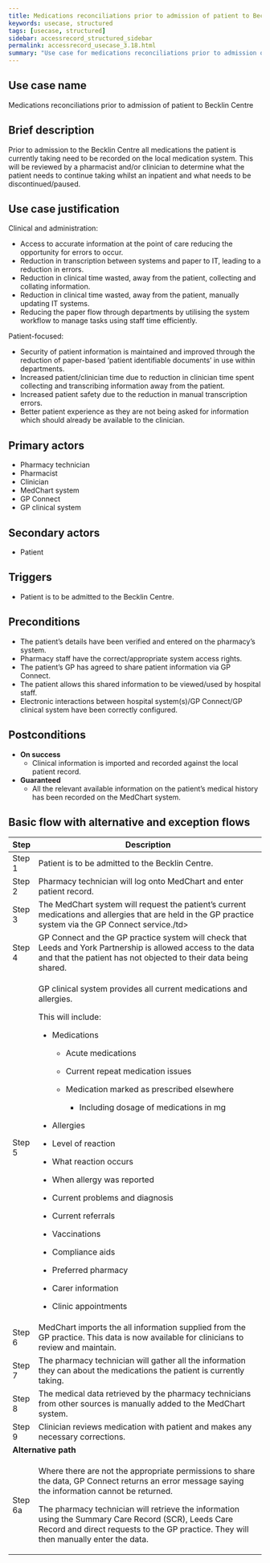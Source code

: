 ```yaml
---
title: Medications reconciliations prior to admission of patient to Becklin Centre
keywords: usecase, structured
tags: [usecase, structured] 
sidebar: accessrecord_structured_sidebar
permalink: accessrecord_usecase_3.18.html
summary: "Use case for medications reconciliations prior to admission of patient to Becklin Centre"
---
```


## Use case name
Medications reconciliations prior to admission of patient to Becklin Centre

## Brief description
Prior to admission to the Becklin Centre all medications the patient is currently taking need to be recorded on the local medication system. This will be reviewed by a pharmacist and/or clinician to determine what the patient needs to continue taking whilst an inpatient and what needs to be discontinued/paused.

## Use case justification
Clinical and administration:
-   Access to accurate information at the point of care reducing the opportunity for errors to occur.
-   Reduction in transcription between systems and paper to IT, leading to a reduction in errors.
-   Reduction in clinical time wasted, away from the patient, collecting and collating information.
-   Reduction in clinical time wasted, away from the patient, manually updating IT systems.
-   Reducing the paper flow through departments by utilising the system workflow to manage tasks using staff time efficiently.

Patient-focused:
-   Security of patient information is maintained and improved through the reduction of paper-based ‘patient identifiable documents’ in use within departments.
-   Increased patient/clinician time due to reduction in clinician time spent collecting and transcribing information away from the patient.
-   Increased patient safety due to the reduction in manual transcription errors.
-   Better patient experience as they are not being asked for information which should already be available to the clinician.

## Primary actors
-   Pharmacy technician
-   Pharmacist
-   Clinician
-   MedChart system
-   GP Connect
-   GP clinical system

## Secondary actors
-   Patient

## Triggers
-   Patient is to be admitted to the Becklin Centre.

## Preconditions
-   The patient’s details have been verified and entered on the pharmacy’s system.
-   Pharmacy staff have the correct/appropriate system access rights.
-   The patient’s GP has agreed to share patient information via GP Connect.
-   The patient allows this shared information to be viewed/used by hospital staff.
-   Electronic interactions between hospital system(s)/GP Connect/GP clinical system have been correctly configured.

## Postconditions
-   **On success**
    - Clinical information is imported and recorded against the local patient record.
-   **Guaranteed**
    - All the relevant available information on the patient’s medical history has been recorded on the MedChart system.

## Basic flow with alternative and exception flows

<table>
<thead>
<tr class="header">
<th style="width:10%">Step</th>
<th>Description</th>
</tr>
</thead>
<tbody>
<tr class="odd">
<td>Step 1</td>
<td>Patient is to be admitted to the Becklin Centre.</td>
</tr>
<tr class="even">
<td>Step 2</td>
<td>Pharmacy technician will log onto MedChart and enter patient record.</td>
</tr>
<tr class="odd">
<td>Step 3</td>
<td>The MedChart system will request the patient’s current medications and allergies that are held in the GP practice system via the GP Connect service./td>
</tr>
<tr class="even">
<td>Step 4</td>
<td>GP Connect and the GP practice system will check that Leeds and York Partnership is allowed access to the data and that the patient has not objected to their data being shared.</td>
</tr>
<tr class="odd">
<td>Step 5</td>
<td><p>GP clinical system provides all current medications and allergies.</p>
<p>This will include:</p>
<ul>
<li><p>Medications</p>
<ul>
<li><p>Acute medications</p></li>
<li><p>Current repeat medication issues</p></li>
<li><p>Medication marked as prescribed elsewhere</p>
<ul>
<li><p>Including dosage of medications in mg</p></li>
</ul></li>
</ul></li>
</ul>
<ul>
<li><p>Allergies</p></li>
</ul>
<ul>
<li><p>Level of reaction</p></li>
<li><p>What reaction occurs</p></li>
<li><p>When allergy was reported</p></li>
</ul>
<ul>
<li><p>Current problems and diagnosis</p></li>
<li><p>Current referrals</p></li>
<li><p>Vaccinations</p></li>
<li><p>Compliance aids</p></li>
<li><p>Preferred pharmacy</p></li>
<li><p>Carer information</p></li>
<li><p>Clinic appointments</p></li>
</ul></td>
</tr>
<tr class="even">
<td>Step 6</td>
<td>MedChart imports the all information supplied from the GP practice. This data is now available for clinicians to review and maintain.</td>
</tr>
<tr class="odd">
<td>Step 7</td>
<td>The pharmacy technician will gather all the information they can about the medications the patient is currently taking.</td>
</tr>
<tr class="even">
<td>Step 8</td>
<td>The medical data retrieved by the pharmacy technicians from other sources is manually added to the MedChart system.</td>
</tr>
<tr class="odd">
<td>Step 9</td>
<td>Clinician reviews medication with patient and makes any necessary corrections.</td>
</tr>
<tr class="even">
<td colspan="2"><strong>Alternative path</strong></td>
</tr>
<tr class="odd">
<td>Step 6a</td>
<td><p>Where there are not the appropriate permissions to share the data, GP Connect returns an error message saying the information cannot be returned.</p>
<p>The pharmacy technician will retrieve the information using the Summary Care Record (SCR), Leeds Care Record and direct requests to the GP practice. They will then manually enter the data.</p></td>
</tr>
</tbody>
</table></tbody>
</table>

